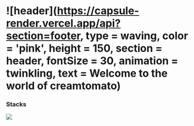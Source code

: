 # ![header](https://capsule-render.vercel.app/api?section=footer, type = waving, color = 'pink', height = 150, section = header, fontSize = 30, animation = twinkling, text = Welcome to the world of creamtomato)
### Stacks
<p>
  <a href="https://skillicons.dev">
    <img src="https://skillicons.dev/icons?i=py,r,mysql,docker"/>
  </a>
</p>
<!--
**creamtomato/creamtomato** is a ✨ _special_ ✨ repository because its `README.md` (this file) appears on your GitHub profile.

Here are some ideas to get you started:

- 🔭 I’m currently working on ...
- 🌱 I’m currently learning ...
- 👯 I’m looking to collaborate on ...
- 🤔 I’m looking for help with ...
- 💬 Ask me about ...
- 📫 How to reach me: ...
- 😄 Pronouns: ...
- ⚡ Fun fact: ...
- Skills:
# creamtomato
<p>
  <a href="https://skillicons.dev">
    <img src="https://skillicons.dev/icons?i=py,r,mysql,docker"/>
  </a>
</p>
-->
